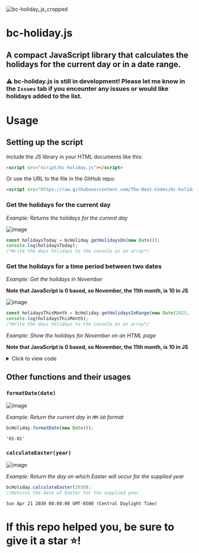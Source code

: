 ![bc-holiday_js_cropped](https://github.com/The-Best-Codes/bc-holiday.js/assets/106822363/1a626fbe-bdbb-43ff-b445-120256c474ee)


# bc-holiday.js
## A compact JavaScript library that calculates the holidays for the current day or in a date range.
### ⚠️ bc-holiday.js is still in development! Please let me know in the `Issues` tab if you encounter any issues or would like holidays added to the list.

# Usage 
## Setting up the script
Include the JS library in your HTML documents like this:
```html
<script src="script/bc-holiday.js"></script>
```
Or use the URL to the file in the GitHub repo:

```html
<script src="https://raw.githubusercontent.com/The-Best-Codes/bc-holiday.js/main/bc-holiday.js"></script>
```

### Get the holidays for the current day

_Example: Returns the holidays for the current day_

![image](https://github.com/The-Best-Codes/bc-holiday.js/assets/106822363/222b29b5-b1ef-470e-b33e-a100d04d7c71)


```javascript
const holidaysToday = bcHoliday.getHolidaysOn(new Date());
console.log(holidaysToday);
/*Write the days holidays to the console as an array*/
```
### Get the holidays for a time period between two dates

_Example: Get the holidays in November_

**Note that JavaScript is 0 based, so November, the 11th month, is 10 in JS**

![image](https://github.com/The-Best-Codes/bc-holiday.js/assets/106822363/53a6c452-204d-44dd-81b8-278046122638)


```javascript
const holidaysThisMonth = bcHoliday.getHolidaysInRange(new Date(2023, 10, 1), new Date(2023, 10, 30));
console.log(holidaysThisMonth);
/*Write the days holidays to the console as an array*/
```

_Example: Show the holidays for November on an HTML page_

**Note that JavaScript is 0 based, so November, the 11th month, is 10 in JS**

<details>
  <summary>Click to view code</summary>

```html
<!DOCTYPE html>
<html>
<head>
  <title>Holiday List</title>
  <style>
    body {
      font-family: Arial, sans-serif;
    }

    h1 {
      text-align: center;
    }

    ul {
      list-style-type: none;
      padding: 0;
    }

    li {
      margin-bottom: 10px;
    }

    .holiday-date {
      font-weight: bold;
    }
  </style>
</head>
<body>
  <h1>Holiday List</h1>
  <ul id="holiday-list"></ul>

  <script>
    const holidaysData = bcHoliday.getHolidaysInRange(new Date(2023, 10, 1), new Date(2023, 10, 30));

    const holidayListElement = document.getElementById('holiday-list');

    for (const date in holidayData) {
      const holidayName = holidayData[date][0]; // Assuming only one holiday per date

      const listItem = document.createElement('li');
      const dateElement = document.createElement('span');
      dateElement.classList.add('holiday-date');
      dateElement.textContent = formatDate(date);
      listItem.appendChild(dateElement);
      listItem.appendChild(document.createTextNode(': ' + holidayName));

      holidayListElement.appendChild(listItem);
    }

    function formatDate(dateString) {
      const [month, day] = dateString.split('-');
      return `${getMonthName(month)} ${parseInt(day)}${getDaySuffix(parseInt(day))}`;
    }

    function getMonthName(month) {
      const monthNames = [
        'January', 'February', 'March', 'April', 'May', 'June',
        'July', 'August', 'September', 'October', 'November', 'December'
      ];
      return monthNames[parseInt(month) - 1];
    }

    function getDaySuffix(day) {
      if (day >= 11 && day <= 13) {
        return 'th';
      }

      switch (day % 10) {
        case 1:
          return 'st';
        case 2:
          return 'nd';
        case 3:
          return 'rd';
        default:
          return 'th';
      }
    }
  </script>
<script src="script/path/to/bc-holiday.js"></script>
</body>
</html>
```

</details>

## Other functions and their usages

### `formatDate(date)`

![image](https://github.com/The-Best-Codes/bc-holiday.js/assets/106822363/44f075e0-8dc4-441a-ae3e-f14ac84e5d49)


_Example: Return the current day in `MM-DD`  format_
```javascript
bcHoliday.formatDate(new Date());
```
```
'01-01'
```
### `calculateEaster(year)`

![image](https://github.com/The-Best-Codes/bc-holiday.js/assets/106822363/3d4334be-abab-46fa-aa38-949bb154a8dd)


_Example: Return the day on which Easter will occur for the supplied year_
```javascript
bcHoliday.calculateEaster(2030);
//Returns the date of Easter for the supplied year
```
```
Sun Apr 21 2030 00:00:00 GMT-0500 (Central Daylight Time)
```


# If this repo helped you, be sure to give it a star ⭐!
